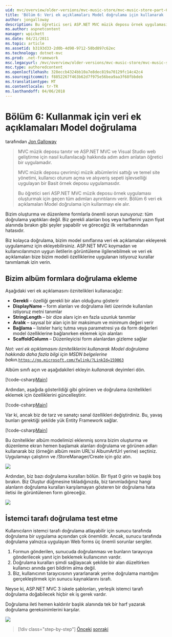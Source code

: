 ```yaml
---
uid: mvc/overview/older-versions/mvc-music-store/mvc-music-store-part-6
title: 'Bölüm 6: Veri ek açıklamaları Model doğrulama için kullanarak | Microsoft Docs'
author: jongalloway
description: Bu öğretici seri ASP.NET MVC müzik deposu örnek uygulaması oluşturmak için geçen tüm adımları ayrıntılarını verir. Bölüm 6 V modeli için veri ek açıklamaları kullanılarak kapsayan...
ms.author: aspnetcontent
manager: wpickett
ms.date: 04/21/2011
ms.topic: article
ms.assetid: b3193d33-2d0b-4d98-9712-58bd897c62ec
ms.technology: dotnet-mvc
ms.prod: .net-framework
msc.legacyurl: /mvc/overview/older-versions/mvc-music-store/mvc-music-store-part-6
msc.type: authoredcontent
ms.openlocfilehash: 328eccb4324bb10a7e8dec819a70129fc14c42c4
ms.sourcegitcommit: f8852267f463b62d7f975e56bea9aa3f68fbbdeb
ms.translationtype: MT
ms.contentlocale: tr-TR
ms.lasthandoff: 04/06/2018
---
```

<a name="part-6-using-data-annotations-for-model-validation"></a>Bölüm 6: Kullanmak için veri ek açıklamaları Model doğrulama
====================
tarafından [Jon Galloway](https://github.com/jongalloway)

> MVC müzik deposu tanıtır ve ASP.NET MVC ve Visual Studio web geliştirme için nasıl kullanılacağı hakkında adım adım anlatan öğretici bir uygulamadır.  
>   
> MVC müzik deposu çevrimiçi müzik albümlerini sattığı ve temel site yönetimi, kullanıcı oturum açma ve alışveriş sepeti işlevselliği uygulayan bir Basit örnek deposu uygulamasıdır.  
>   
> Bu öğretici seri ASP.NET MVC müzik deposu örnek uygulaması oluşturmak için geçen tüm adımları ayrıntılarını verir. Bölüm 6 veri ek açıklamaları Model doğrulama için kullanmayı ele alır.


Bizim oluşturma ve düzenleme formlarla önemli sorun sunuyoruz: tüm doğrulama yaptıkları değil. Biz gerekli alanları boş veya harflerini yazın fiyat alanında bırakın gibi şeyler yapabilir ve göreceğiz ilk veritabanından hatasıdır.

Biz kolayca doğrulama, bizim model sınıflarına veri ek açıklamaları ekleyerek uygulamamız için ekleyebilirsiniz. ASP.NET MVC koymadan ve kullanıcılarımızın uygun iletilerin görüntüleme ilgilenebilmek ve veri ek açıklamaları bize bizim modeli özelliklerine uygulanan istiyoruz kurallar tanımlamak izin verin.

## <a name="adding-validation-to-our-album-forms"></a>Bizim albüm formlara doğrulama ekleme

Aşağıdaki veri ek açıklamasını öznitelikleri kullanacağız:

- **Gerekli** – özelliği gerekli bir alan olduğunu gösterir
- **DisplayName** – form alanları ve doğrulama ileti üzerinde kullanılan istiyoruz metni tanımlar
- **StringLength** – bir dize alanı için en fazla uzunluk tanımlar
- **Aralık** – sayısal bir alan için bir maksimum ve minimum değeri verir
- **Bağlama** – listeler hariç tutma veya parametresi ya da form değerleri model özelliklerine bağlanırken eklemek için alanları
- **ScaffoldColumn** – Düzenleyicisi form alanlardan gizleme sağlar

*Not: veri ek açıklamasını özniteliklerini kullanarak Model doğrulama hakkında daha fazla bilgi için MSDN belgelerine bakın.*[`https://go.microsoft.com/fwlink/?LinkId=159063`](https://go.microsoft.com/fwlink/?LinkId=159063)

Albüm sınıfı açın ve aşağıdakileri ekleyin *kullanarak* deyimleri dön.

[!code-csharp[Main](mvc-music-store-part-6/samples/sample1.cs)]

Ardından, aşağıda gösterildiği gibi görünen ve doğrulama öznitelikleri eklemek için özelliklerini güncelleştirir.

[!code-csharp[Main](mvc-music-store-part-6/samples/sample2.cs)]

Var ki, ancak biz de tarz ve sanatçı sanal özellikleri değiştirdiniz. Bu, yavaş bunları gerektiği şekilde yük Entity Framework sağlar.

[!code-csharp[Main](mvc-music-store-part-6/samples/sample3.cs)]

Bu öznitelikler albüm modelimizi eklenmiş sonra bizim oluşturma ve düzenleme ekran hemen başlamak alanları doğrulama ve görünen adları kullanarak biz (örneğin albüm resim URL'si AlbumArtUrl yerine) seçtiniz. Uygulamayı çalıştırın ve /StoreManager/Create için göz atın.

![](mvc-music-store-part-6/_static/image1.png)

Ardından, biz bazı doğrulama kuralları bölün. Bir fiyat 0 girin ve başlık boş bırakın. Biz Oluştur düğmesine tıkladığınızda, biz tanımladığınız hangi alanların doğrulama kuralları karşılamayan gösteren bir doğrulama hata iletisi ile görüntülenen form göreceğiz.

![](mvc-music-store-part-6/_static/image2.png)

## <a name="testing-the-client-side-validation"></a>İstemci tarafı doğrulama test etme

Kullanıcıların istemci tarafı doğrulama atlayabilir için sunucu tarafında doğrulama bir uygulama açısından çok önemlidir. Ancak, sunucu tarafında doğrulama yalnızca uygulayan Web forms üç önemli sorunlar sergiler.

1. Formun gönderilen, sunucuda doğrulanması ve bunların tarayıcıya gönderilecek yanıt için beklemek kullanıcının vardır.
2. Doğrulama kuralları şimdi sağlayacak şekilde bir alan düzeltirken kullanıcı anında geri bildirim alma değil.
3. Biz, kullanıcının tarayıcısının yararlanarak yerine doğrulama mantığını gerçekleştirmek için sunucu kaynaklarını israfı.

Neyse ki, ASP.NET MVC 3 iskele şablonları, yerleşik istemci tarafı doğrulama doğabilecek hiçbir ek iş gerek vardır.

Doğrulama ileti hemen kaldırılır başlık alanında tek bir harf yazarak doğrulama gereksinimlerini karşılar.

![](mvc-music-store-part-6/_static/image3.png)


> [!div class="step-by-step"]
> [Önceki](mvc-music-store-part-5.md)
> [sonraki](mvc-music-store-part-7.md)
